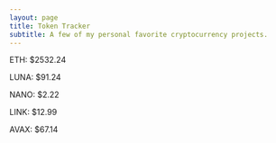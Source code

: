 ```yaml
---
layout: page
title: Token Tracker
subtitle: A few of my personal favorite cryptocurrency projects.
---
```


<!--BEGINCRYPTOINPUT-->
ETH: $2532.24

LUNA: $91.24

NANO: $2.22

LINK: $12.99

AVAX: $67.14

<!--ENDCRYPTOINPUT-->
